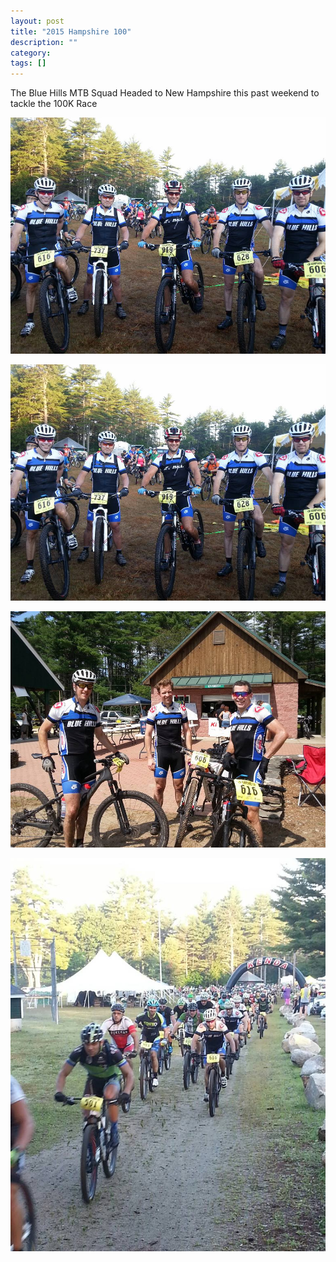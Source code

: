 ```yaml
---
layout: post
title: "2015 Hampshire 100"
description: ""
category: 
tags: []
---
```

The Blue Hills MTB Squad Headed to New Hampshire this past weekend to tackle the 100K Race

 ![full blown ted](/images/blog/h100-gang.jpg)


<!--more-->

<p><a href="/images/blog/h100-gang.jpg"><img class="alignnone size-full wp-image-684" alt="Hampshire 100" src="/images/blog/h100-gang.jpg" /></a></p>

<p><a href="/images/blog/post100.jpg"><img class="alignnone size-full wp-image-684" alt="Hampshire 100" src="/images/blog/post100.jpg" /></a></p>

<p><a href="/images/blog/freighttrain.jpg"><img class="alignnone size-full wp-image-684" alt="Hampshire 100" src="/images/blog/freighttrain.jpg" /></a></p>